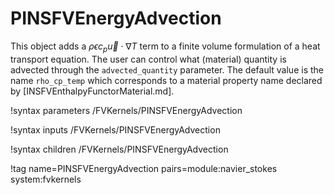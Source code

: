 # PINSFVEnergyAdvection

This object adds a $\rho \epsilon c_p \vec u \cdot \nabla T$ term to a finite volume
formulation of a heat transport equation. The user can control what (material) quantity is
advected through the `advected_quantity` parameter. The default value is the
name `rho_cp_temp` which corresponds to a material property name declared by
[INSFVEnthalpyFunctorMaterial.md].

!syntax parameters /FVKernels/PINSFVEnergyAdvection

!syntax inputs /FVKernels/PINSFVEnergyAdvection

!syntax children /FVKernels/PINSFVEnergyAdvection

!tag name=PINSFVEnergyAdvection pairs=module:navier_stokes system:fvkernels
